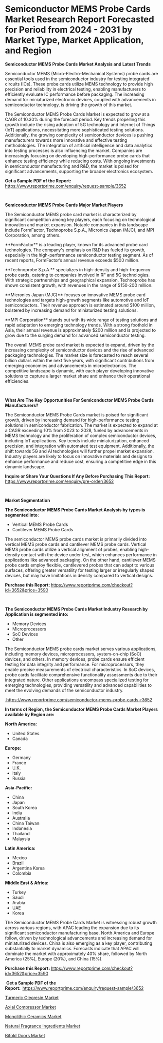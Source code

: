 <p><h1>Semiconductor MEMS Probe Cards Market Research Report Forecasted for Period from 2024 -  2031 by Market Type, Market Application, and Region</h1></p><p><strong>Semiconductor MEMS Probe Cards Market Analysis and Latest Trends</strong></p>
<p><p>Semiconductor MEMS (Micro-Electro-Mechanical Systems) probe cards are essential tools used in the semiconductor industry for testing integrated circuits (ICs). These probe cards utilize MEMS technology to provide high precision and reliability in electrical testing, enabling manufacturers to efficiently evaluate IC performance before packaging. The increasing demand for miniaturized electronic devices, coupled with advancements in semiconductor technology, is driving the growth of this market.</p><p>The Semiconductor MEMS Probe Cards Market is expected to grow at a CAGR of 10.30% during the forecast period. Key trends propelling this growth include the rising adoption of 5G technology and Internet of Things (IoT) applications, necessitating more sophisticated testing solutions. Additionally, the growing complexity of semiconductor devices is pushing manufacturers towards more innovative and effective testing methodologies. The integration of artificial intelligence and data analytics into testing processes is also influencing the market. Companies are increasingly focusing on developing high-performance probe cards that enhance testing efficiency while reducing costs. With ongoing investments in semiconductor manufacturing and R&D, the market is poised for significant advancements, supporting the broader electronics ecosystem.</p></p>
<p><strong>Get a Sample PDF of the Report:&nbsp;</strong> <a href="https://www.reportprime.com/enquiry/request-sample/3652?utm_campaign=1901&utm_medium=2&utm_source=Github&utm_content=ia&utm_term=24122024&utm_id=semiconductor-mems-probe-cards">https://www.reportprime.com/enquiry/request-sample/3652</a></p>
<p>&nbsp;</p>
<p><strong>Semiconductor MEMS Probe Cards Major Market Players</strong></p>
<p><p>The Semiconductor MEMS probe card market is characterized by significant competition among key players, each focusing on technological innovation and market expansion. Notable companies in this landscape include FormFactor, Technoprobe S.p.A., Micronics Japan (MJC), and MPI Corporation, among others.</p><p>**FormFactor** is a leading player, known for its advanced probe card technologies. The company's emphasis on R&D has fueled its growth, especially in the high-performance semiconductor testing segment. As of recent reports, FormFactor’s annual revenue exceeds $500 million.</p><p>**Technoprobe S.p.A.** specializes in high-density and high-frequency probe cards, catering to companies involved in RF and 5G technologies. With strategic partnerships and geographical expansion, Technoprobe has shown consistent growth, with revenues in the range of $150-200 million.</p><p>**Micronics Japan (MJC)** focuses on innovative MEMS probe card technologies and targets high-growth segments like automotive and IoT semiconductors. Their revenue approach is estimated around $100 million, bolstered by increasing demand for miniaturized testing solutions.</p><p>**MPI Corporation** stands out with its wide range of testing solutions and rapid adaptation to emerging technology trends. With a strong foothold in Asia, their annual revenue is approximately $200 million and is projected to grow due to the surging demand for advanced semiconductor testing.</p><p>The overall MEMS probe card market is expected to expand, driven by the increasing complexity of semiconductor devices and the rise of advanced packaging technologies. The market size is forecasted to reach several billion dollars within the next five years, with significant contributions from emerging economies and advancements in microelectronics. The competitive landscape is dynamic, with each player developing innovative solutions to capture a larger market share and enhance their operational efficiencies.</p></p>
<p>&nbsp;</p>
<p><strong>What Are The Key Opportunities For Semiconductor MEMS Probe Cards Manufacturers?</strong></p>
<p><p>The Semiconductor MEMS Probe Cards market is poised for significant growth, driven by increasing demand for high-performance testing solutions in semiconductor fabrication. The market is expected to expand at a CAGR exceeding 10% from 2023 to 2028, fueled by advancements in MEMS technology and the proliferation of complex semiconductor devices, including IoT applications. Key trends include miniaturization, enhanced precision, and integration with automated test equipment. Additionally, the shift towards 5G and AI technologies will further propel market expansion. Industry players are likely to focus on innovative materials and designs to enhance performance and reduce cost, ensuring a competitive edge in this dynamic landscape.</p></p>
<p><strong>Inquire or Share Your Questions If Any Before Purchasing This Report:</strong> <a href="https://www.reportprime.com/enquiry/pre-order/3652?utm_campaign=1901&utm_medium=2&utm_source=Github&utm_content=ia&utm_term=24122024&utm_id=semiconductor-mems-probe-cards">https://www.reportprime.com/enquiry/pre-order/3652</a></p>
<p>&nbsp;</p>
<p><strong>Market Segmentation</strong></p>
<p><strong>The Semiconductor MEMS Probe Cards Market Analysis by types is segmented into:</strong></p>
<p><ul><li>Vertical MEMS Probe Cards</li><li>Cantilever MEMS Probe Cards</li></ul></p>
<p><p>The semiconductor MEMS probe cards market is primarily divided into vertical MEMS probe cards and cantilever MEMS probe cards. Vertical MEMS probe cards utilize a vertical alignment of probes, enabling high-density contact with the device under test, which enhances performance in applications like advanced packaging. On the other hand, cantilever MEMS probe cards employ flexible, cantilevered probes that can adapt to various surfaces, offering greater versatility for testing larger or irregularly shaped devices, but may have limitations in density compared to vertical designs.</p></p>
<p><strong>Purchase this Report:&nbsp;</strong><a href="https://www.reportprime.com/checkout?id=3652&price=3590&utm_campaign=1901&utm_medium=2&utm_source=Github&utm_content=ia&utm_term=24122024&utm_id=semiconductor-mems-probe-cards">https://www.reportprime.com/checkout?id=3652&price=3590</a></p>
<p>&nbsp;</p>
<p><strong>The Semiconductor MEMS Probe Cards Market Industry Research by Application is segmented into:</strong></p>
<p><ul><li>Memory Devices</li><li>Microprocessors</li><li>SoC Devices</li><li>Other</li></ul></p>
<p><p>The Semiconductor MEMS probe cards market serves various applications, including memory devices, microprocessors, system-on-chip (SoC) devices, and others. In memory devices, probe cards ensure efficient testing for data integrity and performance. For microprocessors, they enable precise measurements of electrical characteristics. In SoC devices, probe cards facilitate comprehensive functionality assessments due to their integrated nature. Other applications encompass specialized testing for emerging technologies, providing versatility and advanced capabilities to meet the evolving demands of the semiconductor industry.</p></p>
<p><a href="https://www.reportprime.com/semiconductor-mems-probe-cards-r3652?utm_campaign=1901&utm_medium=2&utm_source=Github&utm_content=ia&utm_term=24122024&utm_id=semiconductor-mems-probe-cards">&nbsp;https://www.reportprime.com/semiconductor-mems-probe-cards-r3652</a></p>
<p><strong>In terms of Region, the Semiconductor MEMS Probe Cards Market Players available by Region are:</strong></p>
<p>
    <p> <strong> North America: </strong>
        <ul>
            <li>United States</li>
            <li>Canada</li>
        </ul>
        </p> 
    <p> <strong> Europe: </strong>
        <ul>
            <li>Germany</li>
            <li>France</li>
            <li>U.K.</li>
            <li>Italy</li>
            <li>Russia</li>
        </ul>
        </p> 
    <p> <strong> Asia-Pacific: </strong>
        <ul>
            <li>China</li>
            <li>Japan</li>
            <li>South Korea</li>
            <li>India</li>
            <li>Australia</li>
            <li>China Taiwan</li>
            <li>Indonesia</li>
            <li>Thailand</li>
            <li>Malaysia</li>
        </ul>
        </p> 
    <p> <strong> Latin America: </strong>
        <ul>
            <li>Mexico</li>
            <li>Brazil</li>
            <li>Argentina Korea</li>
            <li>Colombia</li>
        </ul>
        </p> 
    <p> <strong> Middle East & Africa: </strong>
        <ul>
            <li>Turkey</li>
            <li>Saudi</li>
            <li>Arabia</li>
            <li>UAE</li>
            <li>Korea</li>
        </ul>
    </p>
    </p>
<p><p>The Semiconductor MEMS Probe Cards Market is witnessing robust growth across various regions, with APAC leading the expansion due to its significant semiconductor manufacturing base. North America and Europe follow, driven by technological advancements and increasing demand for miniaturized devices. China is also emerging as a key player, contributing substantially to market dynamics. Forecasts indicate that APAC will dominate the market with approximately 40% share, followed by North America (25%), Europe (20%), and China (15%).</p></p>
<p><strong>Purchase this Report: </strong><a href="https://www.reportprime.com/checkout?id=3652&price=3590&utm_campaign=1901&utm_medium=2&utm_source=Github&utm_content=ia&utm_term=24122024&utm_id=semiconductor-mems-probe-cards">https://www.reportprime.com/checkout?id=3652&price=3590</a></p>
<p>&nbsp;<strong>Get a Sample PDF of the Report:&nbsp;&nbsp;</strong><a href="https://www.reportprime.com/enquiry/request-sample/3652?utm_campaign=1901&utm_medium=2&utm_source=Github&utm_content=ia&utm_term=24122024&utm_id=semiconductor-mems-probe-cards">https://www.reportprime.com/enquiry/request-sample/3652</a></p>
<p><strong></strong></p>
<p><p><a href="https://www.linkedin.com/pulse/turmeric-oleoresin-market-key-players-growth-trends-cagr-projections-iyjgf?utm_campaign=1901&utm_medium=2&utm_source=Github&utm_content=ia&utm_term=24122024&utm_id=semiconductor-mems-probe-cards">Turmeric Oleoresin Market</a></p><p><a href="https://www.linkedin.com/pulse/comprehensive-report-axial-compressor-market-2024-2031-dynamics-awioe?utm_campaign=1901&utm_medium=2&utm_source=Github&utm_content=ia&utm_term=24122024&utm_id=semiconductor-mems-probe-cards">Axial Compressor Market</a></p><p><a href="https://www.linkedin.com/pulse/rev-athenaur-okk4f?utm_campaign=1901&utm_medium=2&utm_source=Github&utm_content=ia&utm_term=24122024&utm_id=semiconductor-mems-probe-cards">Monolithic Ceramics Market</a></p><p><a href="https://www.linkedin.com/pulse/analyzing-hashub-gbd8f?utm_campaign=1901&utm_medium=2&utm_source=Github&utm_content=ia&utm_term=24122024&utm_id=semiconductor-mems-probe-cards">Natural Fragrance Ingredients Market</a></p><p><a href="https://www.linkedin.com/pulse/how-bifold-doors-market-expectd-grow-96-cagr-upcoming-years-2aoxf?utm_campaign=1901&utm_medium=2&utm_source=Github&utm_content=ia&utm_term=24122024&utm_id=semiconductor-mems-probe-cards">Bifold Doors Market</a></p></p>